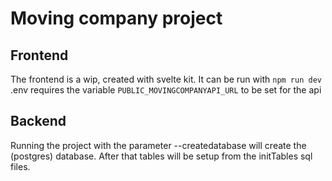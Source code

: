 # Moving company project

## Frontend
The frontend is a wip, created with svelte kit.
It can be run with `npm run dev`
.env requires the variable `PUBLIC_MOVINGCOMPANYAPI_URL` to be set for the api

## Backend
Running the project with the parameter --createdatabase will create the (postgres) database.
After that tables will be setup from the initTables sql files.